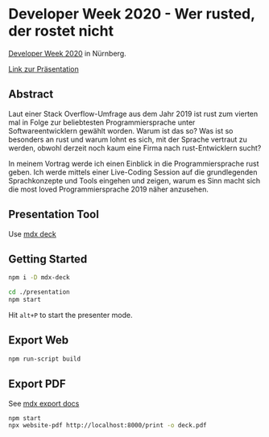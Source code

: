 # Developer Week 2020 - Wer rusted, der rostet nicht

[Developer Week 2020](https://www.developer-week.de/) in Nürnberg.

[Link zur Präsentation](http://wer-rusted-der-rostet-nicht.surge.sh)

## Abstract

Laut einer Stack Overflow-Umfrage aus dem Jahr 2019 ist rust zum vierten mal in Folge zur beliebtesten Programmiersprache unter Softwareentwicklern gewählt worden. Warum ist das so? Was ist so besonders an rust und warum lohnt es sich, mit der Sprache vertraut zu werden, obwohl derzeit noch kaum eine Firma nach rust-Entwicklern sucht?

In meinem Vortrag werde ich einen Einblick in die Programmiersprache rust geben. Ich werde mittels einer Live-Coding Session auf die grundlegenden Sprachkonzepte und Tools eingehen und zeigen, warum es Sinn macht sich die most loved Programmiersprache 2019 näher anzusehen.

## Presentation Tool

Use [mdx deck](https://github.com/jxnblk/mdx-deck)

## Getting Started

``` sh
npm i -D mdx-deck
```

``` sh
cd ./presentation
npm start
```

Hit `alt+P` to start the presenter mode.

## Export Web

``` sh
npm run-script build
```

## Export PDF

See [mdx export docs](https://github.com/jxnblk/mdx-deck/blob/master/docs/exporting.md)

``` sh
npm start
npx website-pdf http://localhost:8000/print -o deck.pdf
```
